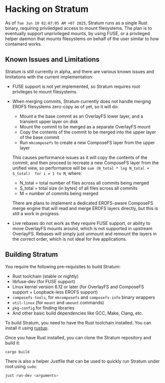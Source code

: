 # Hacking on Stratum

As of `Tue Jun 10 02:07:05 AM +07 2025`, Stratum runs as a single Rust binary, requiring priviledged
access to mount filesystems. The plan is to eventually support unprivileged mounts, by using
FUSE, or a privileged helper daemon that mounts filesystems on behalf of the user similar to how containerd works.

## Known Issues and Limitations

Stratum is still currently in alpha, and there are various known issues and limitations with the current implementation:

- FUSE support is not yet implemented, so Stratum requires root privileges to mount filesystems.
- When merging commits, Stratum currently does not handle merging EROFS filesystems zero-copy as of yet, so it will do:
  - Mount a the base commit as an OverlayFS lower layer, and a transient upper layer on disk
  - Mount the commit to be merged as a separate OverlayFS mount
  - Copy the contents of the commit to be merged into the upper layer of the base commit
  - Run `mkcomposefs` to create a new ComposeFS layer from the upper layer
  
  This causes performance issues as it will copy the contents of the commit, and then proceed to recreate a new ComposeFS layer from the unified view, so performance will be `sum (N_total * log N_total + S_total)  for i = 1 to M`, where:
  - N_total = total number of files across all commits being merged
  - S_total = total size (in bytes) of all files across all commits
  - M = number of commits being merged

  There are plans to implement a dedicated EROFS-aware ComposeFS merge engine that will read and merge EROFS layers directly,
  but this is still a work in progress.
- Live rebases do not work as they require FUSE support, or ability to move OverlayFS mounts around, which is not supported in upstream OverlayFS. Rebases will simply just unmount and remount the layers in the correct order, which is not ideal for live applications.

## Building Stratum

You require the following pre-requisites to build Stratum:

- Rust toolchain (stable or nightly)
- libfuse-dev (for FUSE support)
- Linux kernel version 6.12 or later (for OverlayFS and ComposeFS support + Loopback-less EROFS support)
- `composefs-tools`, for `mkcomposefs` and `composefs-info` binary wrappers
- `util-linux` (for `mount` and `umount` commands)
- `pkg-config` for finding libraries
- And other basic build dependencies like GCC, Make, Clang, etc.

To build Stratum, you need to have the Rust toolchain installed. You can install it using [rustup](https://rustup.rs/).

Once you have Rust installed, you can clone the Stratum repository and build it:

```bash
cargo build
```

There is also a helper Justfile that can be used to quickly run Stratum under root using `sudo`:

```bash
just run-dev <arguments>
```
